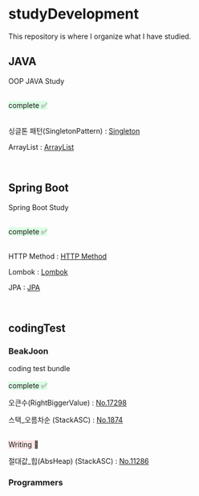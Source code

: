 # studyDevelopment

This repository is where I organize what I have studied.

## JAVA
OOP JAVA Study

<br>
<span style="background-color:#DCFFE4">complete ✅ </span> 
<br><br>

싱글톤 패턴(SingletonPattern) : [Singleton][Singletonlink]

[Singletonlink]: ./OOP/JAVA/SingletonPattern/Singleton.md

ArrayList : [ArrayList][ArrayListlink]

[ArrayListlink]: ./OOP/JAVA/ArrayList/ArrayListTest.java

<br>

## Spring Boot
Spring Boot Study

<br>
<span style="background-color:#DCFFE4">complete ✅ </span> 
<br><br>

HTTP Method : [HTTP Method][HTTPlink]
 
[HTTPlink]: ./SpringBoot/Basic/HTTP_Method/HTTP_Method.md

Lombok : [Lombok][Lomboklink]
 
[Lomboklink]: ./SpringBoot/Basic/Lombok/Lombok.md

JPA : [JPA][JPAlink]
 
[JPAlink]: ./SpringBoot/Basic/JPA/JPA.md

<br>

## codingTest
### BeakJoon

coding test bundle
<br><br>
<span style="background-color:#DCFFE4">complete ✅ </span>

오큰수(RightBiggerValue) : [No.17298][No.17298link]

[No.17298link]: ./codingTest/BeakJoon/No.17298/No.17298.md

스택_오름차순 (StackASC) : [No.1874][No.1874link]

[No.1874link]: ./codingTest/BeakJoon/No.1874/No.1874.md

<br>
<span style="background-color:#FFE6E6">Writing 🤔 </span>
<br>

절대값_힙(AbsHeap) (StackASC) : [No.11286][No.11286link]

[No.11286link]: ./codingTest/BeakJoon/No.11286/No.11286.md

### Programmers
